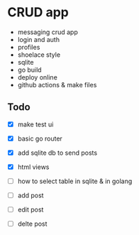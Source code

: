 # CRUD app
- messaging crud app
- login and auth
- profiles
- shoelace style
- sqlite
- go build
- deploy online
- github actions & make files


## Todo
- [x] make test ui
- [x] basic go router
- [x] add sqlite db to send posts
- [x] html views
- [ ] how to select table in sqlite & in golang
- [ ] add post
- [ ] edit post
- [ ] delte post


